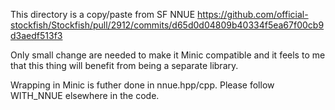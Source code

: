 This directory is a copy/paste from SF NNUE 
https://github.com/official-stockfish/Stockfish/pull/2912/commits/d65d0d04809b40334f5ea67f00cb9d3aedf513f3

Only small change are needed to make it Minic compatible and it feels to me that this thing will benefit from being a separate library.

Wrapping in Minic is futher done in nnue.hpp/cpp. Please follow WITH_NNUE elsewhere in the code.
